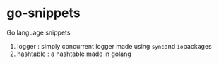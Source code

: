 # go-snippets

Go language snippets

1. logger : simply concurrent logger made using `sync`and `io`packages
2. hashtable : a hashtable made in golang
